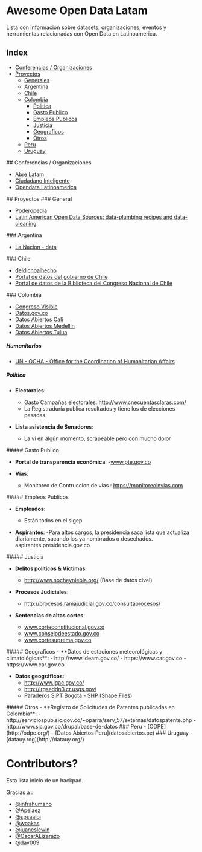 # Awesome Open Data Latam

Lista con informacion sobre datasets, organizaciones, eventos y herramientas relacionadas con Open Data en Latinoamerica.

## Index

- [Conferencias / Organizaciones](#conferencias-org)
- [Proyectos](#proyectos)
	- [Generales](#proyectos-general)
	- [Argentina](#proyectos-argentina)
	- [Chile](#proyectos-chile)
	- [Colombia](#proyectos-colombia)
		- [Politica](#proyectos-colombia-politica)
		- [Gasto Publico](#proyectos-colombia-gasto-publico)
		- [Empleos Publicos](#proyectos-colombia-empleos-publico)
		- [Justicia](#proyectos-colombia-justicia)
		- [Geograficos](#proyectos-colombia-geograficos)
		- [Otros](#proyectos-colombia-otros)
	- [Peru](#proyectos-peru)
	- [Uruguay](#proyectos-uruguay)


<a name="confencias-org" />
## Conferencias / Organizaciones

 - [Abre Latam](http://www.abrelatam.org)
 - [Ciudadano Inteligente](https://github.com/ciudadanointeligente/)
 - [Opendata Latinoamerica](http://www.opendatalatinoamerica.org/home/)

<a name="proyectos" />
## Proyectos

<a name="proyectos-general" />
### General

 - [Poderopedia](http://www.poderopedia.org/)
 - [Latin American Open Data Sources: data-plumbing recipes and data-cleaning](https://github.com/spsaaibi/latamdataresources)

<a name="proyectos-argentina" />
### Argentina

- [La Nacion - data](http://www.lanacion.com.ar/data)

<a name="proyectos-chile" />
### Chile

 - [deldichoalhecho](http://deldichoalhecho.cl/)
 - [Portal de datos del gobierno de Chile](http://datos.gob.cl/)
 - [Portal de datos de la Biblioteca del Congreso Nacional de Chile](http://datos.bcn.cl/)

<a name="proyectos-colombia" />
### Colombia

 - [Congreso Visible](http://www.congresovisible.org/)
 - [Datos.gov.co](http://datos.gov.co/)
 - [Datos Abiertos Cali](http://www.cali.gov.co/publicaciones/datos_abiertos_del_municipio_de_santiago_de_cali_pub)
 - [Datos Abiertos Medellin](http://www.mdeinteligente.co/estrategia/quienes-somos/gobierno-abierto/)
 - [Datos Abiertos Tulua](http://datos.tulua.gov.co/home/)

<a name="proyectos-colombia-politica" />

##### Humanitarios

- [UN - OCHA - Office for the Coordination of Humanitarian Affairs ](https://data.hdx.rwlabs.org/organization/ocha-colombia)

##### Politica

 - **Electorales**:
 	- Gasto Campañas electorales: http://www.cnecuentasclaras.com/
 	- La Registraduría publica resultados y tiene los de elecciones pasadas

 - **Lista asistencia de Senadores**:
 	- La vi en algún momento, scrapeable pero con mucho dolor

<a name="proyectos-colombia-gasto-publico" />
##### Gasto Publico
 
 - **Portal de transparencia económica**: 
 	-www.pte.gov.co

 - **Vias**: 
 	- Monitoreo de Contruccion de vias : https://monitoreoinvias.com

<a name="proyectos-colombia-empleos-publico" />
##### Empleos Publicos

 - **Empleados**: 
 	- Están todos en el sigep

 - **Aspirantes**: 
 	-Para altos cargos, la presidencia saca lista que actualiza diariamente, sacando los ya nombrados o desechados. aspirantes.presidencia.gov.co

<a name="proyectos-colombia-justicia" />
##### Justicia

 - **Delitos politicos & Victimas**: 
 	- http://www.nocheyniebla.org/  (Base de datos civel)

 - **Procesos Judiciales**: 
 	- http://procesos.ramajudicial.gov.co/consultaprocesos/

 - **Sentencias de altas cortes**: 
	- www.corteconstitucional.gov.co
	- www.consejodeestado.gov.co
	- www.cortesuprema.gov.co

<a name="proyectos-colombia-geograficos" />
##### Geograficos
 - **Datos de estaciones meteorológicas y climatológicas**: 
 	- http://www.ideam.gov.co/
 	- https://www.car.gov.co
 	- https://www.car.gov.co

 - **Datos geográficos**:
 	- http://www.igac.gov.co/
 	- http://lrgseddn3.cr.usgs.gov/
 	- [Paraderos SIPT Bogota - SHP (Shape Files)](https://github.com/BogoMap/bogomap/tree/master/src/shp)

<a name="proyectos-colombia-otros" />
##### Otros
  - **Registro de Solicitudes de Patentes  publicadas en Colombia**: 
  	- http://serviciospub.sic.gov.co/~oparra/serv_57/externas/datospatente.php
  	- http://www.sic.gov.co/drupal/base-de-datos

<a name="proyectos-peru" />
### Peru
 - [ODPE](http://odpe.org/)
 - [Datos Abiertos Peru](datosabiertos.pe)

<a name="proyectos-uruguay" />
### Uruguay
 - [datauy.rog](http://datauy.org/)



# Contributors?

Esta lista inicio de un hackpad. 

Gracias a :

 - [@infrahumano](https://twitter.com/infrahumano)
 - [@Apelaez](https://twitter.com/Apelaez)
 - [@spsaaibi](https://twitter.com/spsaaibi)
 - [@woakas](https://twitter.com/woakas)
 - [@juaneslewin](https://twitter.com/juaneslewin)
 - [@OscarALizarazo](https://twitter.com/OscarALizarazo)
 - [@dav009]( https://twitter.com/OscarALizarazo)
